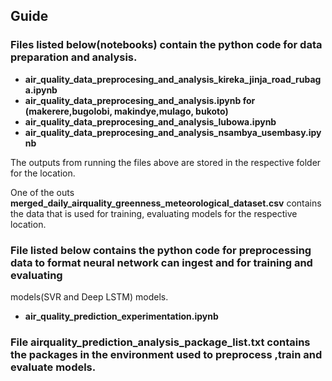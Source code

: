 ﻿## Guide


### Files listed below(notebooks) contain the python code for data preparation and analysis.
- **air_quality_data_preprocesing_and_analysis_kireka_jinja_road_rubaga.ipynb**
- **air_quality_data_preprocesing_and_analysis.ipynb for (makerere,bugolobi, makindye,mulago, bukoto)**
- **air_quality_data_preprocesing_and_analysis_lubowa.ipynb**
- **air_quality_data_preprocesing_and_analysis_nsambya_usembasy.ipynb**

The outputs from running the files above are stored in the respective folder for the location.

One of the outs **merged_daily_airquality_greenness_meteorological_dataset.csv** contains the data that is used for training, evaluating models for the respective location.

### File listed below contains the python code for preprocessing data to format neural network can ingest and for training and evaluating 
models(SVR and Deep LSTM) models.

- **air_quality_prediction_experimentation.ipynb**

### File **airquality_prediction_analysis_package_list.txt** contains the packages in the environment used to preprocess ,train and evaluate models.

